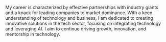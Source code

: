 My career is characterized by effective partnerships with industry giants and a knack for leading companies to market dominance. With a keen understanding of technology and business, I am dedicated to creating innovative solutions in the tech sector, focusing on integrating technology and leveraging AI. I aim to continue driving growth, innovation, and mentorship in technology.
